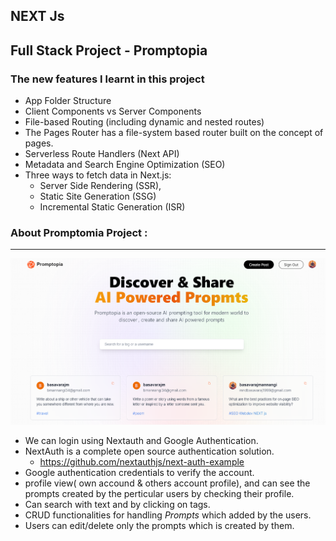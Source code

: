 ## NEXT Js
## Full Stack Project - Promptopia
### The new features I learnt in this project

- App Folder Structure
- Client Components vs Server Components
- File-based Routing (including dynamic and nested routes)
- The Pages Router has a file-system based router built on the concept of pages.
- Serverless Route Handlers (Next API)
- Metadata and Search Engine Optimization (SEO)
- Three ways to fetch data in Next.js:
    - Server Side Rendering (SSR),
    - Static Site Generation (SSG)
    - Incremental Static Generation (ISR)



### About Promptomia Project : 
---
![AI Prompt Sharing](./public/assets/images/final.png)

 - We can login using Nextauth and Google Authentication.
 - NextAuth is a complete open source authentication solution.
    - https://github.com/nextauthjs/next-auth-example
 - Google authentication credentials to verify the account.
 - profile view( own accound & others account profile), and can see the prompts created by the perticular users by checking their profile.
 - Can search with text and by clicking on tags.
 - CRUD functionalities for handling _Prompts_ which added by the users.
 - Users can edit/delete only the prompts which is created by them.

 





